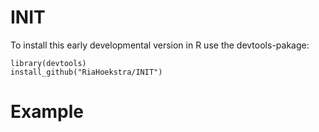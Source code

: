 # INIT

To install this early developmental version in R use the devtools-pakage:

```
library(devtools)
install_github("RiaHoekstra/INIT")
```

# Example

